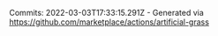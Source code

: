 Commits: 2022-03-03T17:33:15.291Z - Generated via https://github.com/marketplace/actions/artificial-grass
<br>
